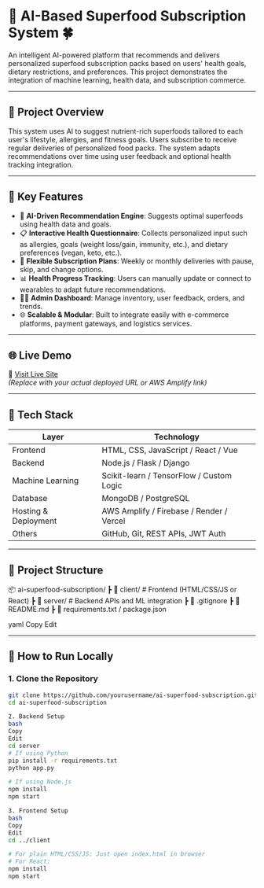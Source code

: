 # 🧠 AI-Based Superfood Subscription System 🍀

An intelligent AI-powered platform that recommends and delivers personalized superfood subscription packs based on users' health goals, dietary restrictions, and preferences. This project demonstrates the integration of machine learning, health data, and subscription commerce.

---

## 📌 Project Overview

This system uses AI to suggest nutrient-rich superfoods tailored to each user's lifestyle, allergies, and fitness goals. Users subscribe to receive regular deliveries of personalized food packs. The system adapts recommendations over time using user feedback and optional health tracking integration.

---

## 🌟 Key Features

- 🧬 **AI-Driven Recommendation Engine**: Suggests optimal superfoods using health data and goals.
- 📋 **Interactive Health Questionnaire**: Collects personalized input such as allergies, goals (weight loss/gain, immunity, etc.), and dietary preferences (vegan, keto, etc.).
- 🔁 **Flexible Subscription Plans**: Weekly or monthly deliveries with pause, skip, and change options.
- 📊 **Health Progress Tracking**: Users can manually update or connect to wearables to adapt future recommendations.
- 🧑‍💼 **Admin Dashboard**: Manage inventory, user feedback, orders, and trends.
- 🌐 **Scalable & Modular**: Built to integrate easily with e-commerce platforms, payment gateways, and logistics services.

---

## 🌐 Live Demo

🔗 [Visit Live Site](https://your-deployment-url.com)  
_(Replace with your actual deployed URL or AWS Amplify link)_

---

## 🚀 Tech Stack

| Layer        | Technology                       |
|--------------|-----------------------------------|
| Frontend     | HTML, CSS, JavaScript / React / Vue |
| Backend      | Node.js / Flask / Django           |
| Machine Learning | Scikit-learn / TensorFlow / Custom Logic |
| Database     | MongoDB / PostgreSQL              |
| Hosting & Deployment | AWS Amplify / Firebase / Render / Vercel |
| Others       | GitHub, Git, REST APIs, JWT Auth  |

---

## 📁 Project Structure

📦 ai-superfood-subscription/
┣ 📂 client/ # Frontend (HTML/CSS/JS or React)
┣ 📂 server/ # Backend APIs and ML integration
┣ 📜 .gitignore
┣ 📜 README.md
┣ 📜 requirements.txt / package.json

yaml
Copy
Edit

---

## 🧪 How to Run Locally

### 1. Clone the Repository
```bash
git clone https://github.com/yourusername/ai-superfood-subscription.git
cd ai-superfood-subscription

2. Backend Setup
bash
Copy
Edit
cd server
# If using Python
pip install -r requirements.txt
python app.py

# If using Node.js
npm install
npm start

3. Frontend Setup
bash
Copy
Edit
cd ../client

# For plain HTML/CSS/JS: Just open index.html in browser
# For React:
npm install
npm start
